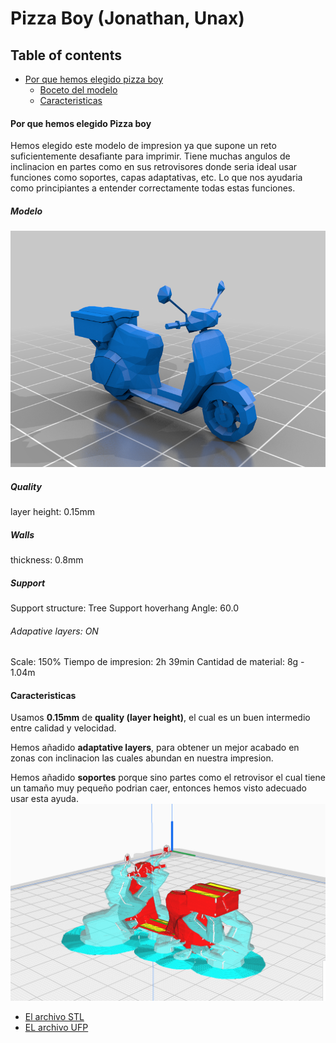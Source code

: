 # Pizza Boy (Jonathan, Unax)
## Table of contents
- [Por que hemos elegido pizza boy](#por-que-hemos-elegido-pizza-boy)
  - [Boceto del modelo](#modelo)
  - [Caracteristicas](#altura-de-capa)
#### Por que hemos elegido Pizza boy
Hemos elegido este modelo de impresion ya que supone un reto suficientemente desafiante para imprimir. Tiene muchas angulos de inclinacion en partes como en sus retrovisores donde seria ideal usar funciones como soportes, capas adaptativas, etc. Lo que nos ayudaria como principiantes a entender correctamente todas estas funciones.
##### Modelo
![alt text](../../images/1c53778bfa1112cf0ce5bcbf58682ca8.png)
##### Quality
layer height: 0.15mm

##### Walls
thickness: 0.8mm

##### Support
Support structure: Tree
Support hoverhang Angle: 60.0

###### Adapative layers: ON
Scale: 150%
Tiempo de impresion: 2h 39min
Cantidad de material: 8g - 1.04m

#### Caracteristicas
Usamos **0.15mm** de **quality (layer height)**, el cual es un buen intermedio entre calidad y velocidad.

Hemos añadido <b>adaptative layers</b>, para obtener un mejor acabado en zonas con inclinacion las cuales abundan en nuestra impresion.

Hemos añadido <b>soportes</b> porque sino partes como el retrovisor el cual tiene un tamaño muy pequeño podrian caer, entonces hemos visto adecuado usar esta ayuda.
![alt text](../../images/imagen.png)

- [El archivo STL](Pizzaboy_JonathanUnax.stl)
- [EL archivo UFP](Motillo_JonathanUnax.ufpi)